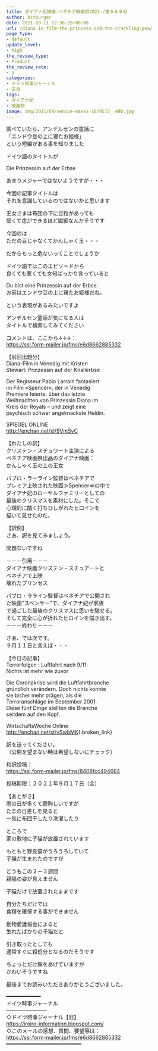 ```yaml
---
title: ダイアナ妃映画-ベネチア映画祭2021-/第６６９号
author: bitburger
date: 2021-09-11 12:36:25+00:00
url: /diana-in-film-the-princess-and-the-crackling-pea/
page_type:
- default
update_level:
- high
the_review_type:
- Product
the_review_rate:
- 5
categories:
- ドイツ時事ジャーナル
- 生活
tags:
- ダイアナ妃
- 映画祭
image: img/2021/09/venice-masks-1879572__480.jpg
---
```

調べていたら、アンデルセンの童話に  
「エンドウ豆の上に寝たお姫様」  
という短編がある事を知りました

ドイツ語のタイトルが

Die Prinzessin auf der Erbse

あまりメジャーではないようですが・・・

今回の記事タイトルは  
それを意識しているのではないかと思います

王女さまは布団の下に豆粒があっても  
堅くて痣ができるほど繊細なんだそうです

今回のは  
ただの豆じゃなくてかんしゃく玉・・・

だからもっと危ないってことでしょうか

ドイツ語ではこのエピソードから  
良くても悪くても文句ばっかり言っていると

Du bist eine Prinzessin auf der Erbse.  
お前はエンドウ豆の上に寝たお姫様だね。

という表現があるみたいですよ

アンデルセン童話が気になる人は  
タイトルで検索してみてください

  
コメントは、ここから↓↓↓：  
<https://ssl.form-mailer.jp/fms/e6d8662885332>

【前回出題分】  
Diana-Film in Venedig mit Kristen  
Stewart: Prinzessin auf der Knallerbse

Der Regisseur Pablo Larraín fantasiert  
im Film »Spencer«, der in Venedig  
Premiere feierte, über das letzte  
Weihnachten von Prinzessin Diana im  
Kreis der Royals – und zeigt eine  
psychisch schwer angeknackste Heldin.

SPIEGEL ONLINE  
<http://enchan.net/xl/9VmSvC>

  
【わたしの訳】  
クリステン・スチュワート主演による  
ベネチア映画祭出品のダイアナ映画：  
かんしゃく玉の上の王女

パブロ・ラーライン監督はベネチアで  
プレミア上映された映画≫Spencer≪の中で  
ダイアナ妃のローヤルファミリーとしての  
最後のクリスマスを素材にした。そこで  
心理的に酷く打ちひしがれたヒロインを  
描いて見せたのだ。

  
【訳例】  
さあ、訳を見てみましょう。

問題ないですね

－－－引用－－－  
ダイアナ映画クリステン・スチュアートと  
ベネチアで上映  
壊れたプリンセス

パブロ・ラライン監督はべネチアで公開され  
た映画”スペンサー”で、ダイアナ妃が家族  
で過ごした最後のクリスマスに思いを馳せる。  
そして完全に心が折れたヒロインを描き出す。  
－－－終わり－－－

  
さあ、では次です。  
９月１１日と言えば・・・

【今日の記事】  
Terrorfolgen : Luftfahrt nach 9/11:  
Nichts ist mehr wie zuvor

Die Coronakrise wird die Luftfahrtbranche  
gründlich verändern. Doch nichts konnte  
sie bisher mehr prägen, als die  
Terroranschläge im September 2001.  
Diese fünf Dinge stellten die Branche  
seitdem auf den Kopf.

WirtschaftsWoche Online  
<http://enchan.net/xl/vSwbMK>{.broken_link}

訳を送ってください。  
（公開を望まない時は希望しないにチェック）

和訳投稿：  
 <https://ssl.form-mailer.jp/fms/8408fcc494664>

投稿期限：２０２１年９月１７日（金）

  
【あとがき】  
雨の日が多くて鬱陶しいですが  
たまの日差しを見ると  
一気に布団干したり洗濯したり

ところで  
家の敷地に子猫が放置されています

もともと野良猫がうろうろしていて  
子猫が生まれたのですが

どうもこの２－３週間  
親猫の姿が見えません

子猫だけで放置されたままです

自分たちだけでは  
食糧を確保する事ができません

動物愛護協会によると  
生れたばかりの子猫だと

引き取ったとしても  
通常すぐに殺処分となるのだそうです

ちょっとだけ餌をあげていますが  
かわいそうですね

  
最後までお読みいただきありがとうございました。

━━━━━━━━━━━  
ドイツ時事ジャーナル  
───────────  
◇ドイツ時事ジャーナル【旧】  
<https://iroiro-information.blogspot.com/>  
◇このメールの感想、質問、要望等は：  
<https://ssl.form-mailer.jp/fms/e6d8662885332>  
━━━━━━━━━━━━━━━━━━━━━━━━
